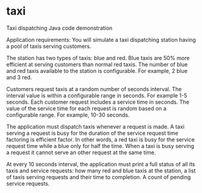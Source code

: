 # taxi
Taxi dispatching Java code demonstration

Application requirements:
You will simulate a taxi dispatching station having a pool of taxis serving customers.

The station has two types of taxis: blue and red. Blue taxis are 50% more efficient at serving customers than normal red taxis. The number of blue and red taxis available to the station is configurable. For example, 2 blue and 3 red.

Customers request taxis at a random number of seconds interval. The interval value is within a configurable range in seconds. For example 1-5 seconds. Each customer request includes a service time in seconds. The value of the service time for each request is random based on a configurable range. For example, 10-30 seconds.

The application must dispatch taxis whenever a request is made. A taxi serving a request is busy for the duration of the service request time factoring is efficient factor. In other words, a red taxi is busy for the service request time while a blue only for half the time. When a taxi is busy serving a request it cannot serve an other request at the same time.

At every 10 seconds interval, the application must print a full status of all its taxis and service requests: how many red and blue taxis at the station, a list of taxis serving requests and their time to completion. A count of pending service requests.
